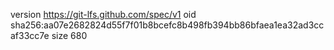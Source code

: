 version https://git-lfs.github.com/spec/v1
oid sha256:aa07e2682824d55f7f01b8bcefc8b498fb394bb86bfaea1ea32ad3ccaf33cc7e
size 680
